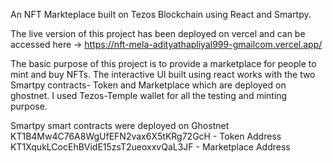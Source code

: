 An NFT Markteplace built on Tezos Blockchain using React and Smartpy.

The live version of this project has been deployed on vercel and can be accessed here -> https://nft-mela-adityathapliyal999-gmailcom.vercel.app/


The basic purpose of this project is to provide a marketplace for people to mint and buy NFTs.
The interactive UI built using react works with the two Smartpy contracts- Token and Marketplace which are deployed on ghostnet.
I used Tezos-Temple wallet for all the testing and minting purpose.

Smartpy smart contracts were deployed on Ghostnet
KT1B4Mw4C76A8WgUfEFN2vax6X5tKRg72GcH    - Token  Address
KT1XqukLCocEhBVidE15zsT2ueoxxvQaL3JF    - Marketplace Address




